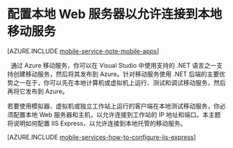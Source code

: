<properties
	pageTitle="配置 IIS Express 以便测试本地移动服务 | Azure 移动服务"
	description="了解如何配置 IIS Express，以便连接到本地移动服务项目进行测试。"
	authors="ggailey777"
	manager="dwrede"
	services="mobile-services"
	documentationCenter=""
	editor=""/>

<tags 
	ms.service="mobile-services" 
	ms.date="12/07/2015"
	wacn.date="01/29/2016"/>

# 配置本地 Web 服务器以允许连接到本地移动服务 

[AZURE.INCLUDE [mobile-service-note-mobile-apps](../includes/mobile-services-note-mobile-apps.md)]

&nbsp;
通过 Azure 移动服务，你可以在 Visual Studio 中使用支持的 .NET 语言之一支持创建移动服务，然后将其发布到 Azure。针对移动服务使用 .NET 后端的主要优势之一在于，你可以先在本地计算机或虚拟机上运行、测试和调试移动服务，然后再将它发布到 Azure。

若要使用模拟器、虚拟机或独立工作站上运行的客户端在本地测试移动服务，你必须配置本地 Web 服务器和主机，以允许连接到工作站的 IP 地址和端口。本主题将说明如何配置 IIS Express，以允许连接到本地托管的移动服务。

[AZURE.INCLUDE [mobile-services-how-to-configure-iis-express](../includes/mobile-services-how-to-configure-iis-express.md)]

<!---HONumber=Mooncake_0118_2016-->